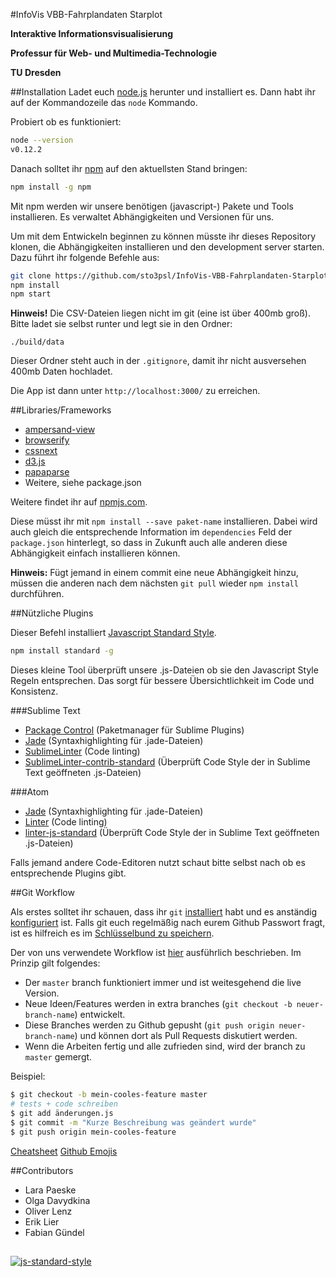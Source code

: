 #InfoVis VBB-Fahrplandaten Starplot

**Interaktive Informationsvisualisierung**

**Professur für Web- und Multimedia-Technologie**

**TU Dresden**

##Installation
Ladet euch [node.js](http://nodejs.org) herunter und installiert es.
Dann habt ihr auf der Kommandozeile das `node` Kommando.

Probiert ob es funktioniert:

```bash
node --version
v0.12.2
```

Danach solltet ihr [npm](http://npmjs.org) auf den aktuellsten Stand bringen:

```bash
npm install -g npm
```

Mit npm werden wir unsere benötigen (javascript-) Pakete und Tools installieren. Es verwaltet Abhängigkeiten und Versionen für uns.

Um mit dem Entwickeln beginnen zu können müsste ihr dieses Repository klonen, die Abhängigkeiten
installieren und den development server starten.
Dazu führt ihr folgende Befehle aus:

```bash
git clone https://github.com/sto3psl/InfoVis-VBB-Fahrplandaten-Starplot.git
npm install
npm start
```

**Hinweis!** Die CSV-Dateien liegen nicht im git (eine ist über 400mb groß). Bitte ladet sie selbst runter und legt sie in den Ordner:

```
./build/data
```

Dieser Ordner steht auch in der `.gitignore`, damit ihr nicht ausversehen 400mb Daten hochladet.


Die App ist dann unter `http://localhost:3000/` zu erreichen.

##Libraries/Frameworks

* [ampersand-view](http://ampersandjs.com/docs#ampersand-view)
* [browserify](http://browserify.org)
* [cssnext](https://cssnext.github.io)
* [d3.js](http://d3js.org)
* [papaparse](http://papaparse.com)
* Weitere, siehe package.json

Weitere findet ihr auf [npmjs.com](https://npmjs.com).

Diese müsst ihr mit `npm install --save paket-name` installieren. Dabei wird auch gleich die entsprechende Information im `dependencies` Feld der `package.json` hinterlegt, so dass in Zukunft auch alle anderen diese Abhängigkeit einfach installieren können.

__Hinweis:__ Fügt jemand in einem commit eine neue Abhängigkeit hinzu, müssen die anderen nach dem nächsten `git pull` wieder `npm install` durchführen.


##Nützliche Plugins

Dieser Befehl installiert [Javascript Standard Style](https://github.com/feross/standard). 

```bash
npm install standard -g
```

Dieses kleine Tool überprüft unsere .js-Dateien ob sie den Javascript Style Regeln entsprechen. Das sorgt für bessere Übersichtlichkeit im Code und Konsistenz.

###Sublime Text

* [Package Control](https://packagecontrol.io) (Paketmanager für Sublime Plugins)
* [Jade](https://packagecontrol.io/packages/Jade) (Syntaxhighlighting für .jade-Dateien)
* [SublimeLinter](https://packagecontrol.io/packages/SublimeLinter) (Code linting)
* [SublimeLinter-contrib-standard](https://packagecontrol.io/packages/SublimeLinter-contrib-standard) (Überprüft Code Style der in Sublime Text geöffneten .js-Dateien)

###Atom

* [Jade](https://atom.io/packages/atom-jade) (Syntaxhighlighting für .jade-Dateien)
* [Linter](https://atom.io/packages/linter) (Code linting)
* [linter-js-standard](https://atom.io/packages/linter-js-standard) (Überprüft Code Style der in Sublime Text geöffneten .js-Dateien)

Falls jemand andere Code-Editoren nutzt schaut bitte selbst nach ob es entsprechende Plugins gibt.

##Git Workflow

Als erstes solltet ihr schauen, dass ihr `git` [installiert](http://git-scm.com/downloads) habt und es anständig [konfiguriert](https://help.github.com/articles/set-up-git/) ist. Falls git euch regelmäßig nach eurem Github Passwort fragt, ist es hilfreich es im [Schlüsselbund zu speichern](https://help.github.com/articles/caching-your-github-password-in-git/).

Der von uns verwendete Workflow ist [hier](https://guides.github.com/introduction/flow/) ausführlich beschrieben. Im Prinzip gilt folgendes:

* Der `master` branch funktioniert immer und ist weitesgehend die live Version.
* Neue Ideen/Features werden in extra branches (`git checkout -b neuer-branch-name`) entwickelt.
* Diese Branches werden zu Github gepusht (`git push origin neuer-branch-name`) und können dort als Pull Requests diskutiert werden.
* Wenn die Arbeiten fertig und alle zufrieden sind, wird der branch zu `master` gemergt.

Beispiel:

```bash
$ git checkout -b mein-cooles-feature master
# tests + code schreiben
$ git add änderungen.js
$ git commit -m "Kurze Beschreibung was geändert wurde"
$ git push origin mein-cooles-feature
```

[Cheatsheet](https://training.github.com/kit/downloads/github-git-cheat-sheet.pdf)
[Github Emojis](http://www.emoji-cheat-sheet.com/) 

##Contributors

* Lara Paeske
* Olga Davydkina
* Oliver Lenz
* Erik Lier
* Fabian Gündel

## 

[![js-standard-style](https://cdn.rawgit.com/feross/standard/master/badge.svg)](https://github.com/feross/standard)
